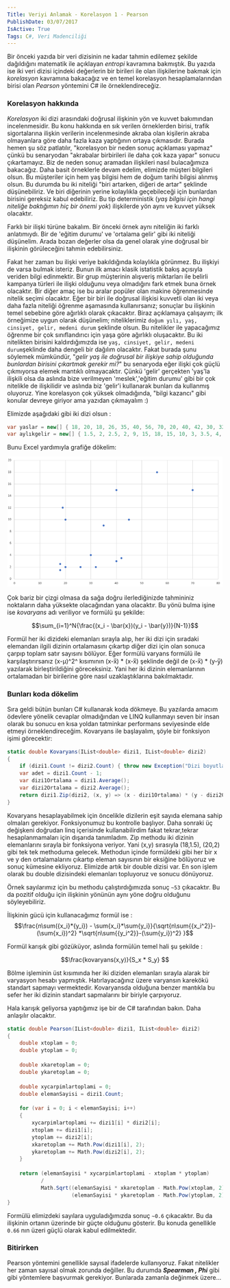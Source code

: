 ```yaml
---
Title: Veriyi Anlamak - Korelasyon 1 - Pearson
PublishDate: 03/07/2017
IsActive: True
Tags: C#, Veri Madenciliği
---
```


Bir önceki yazıda bir veri dizisinin ne kadar tahmin edilemez şekilde dağıldığını matematik ile açıklayan _entropi_ kavramına bakmıştık. Bu yazıda ise iki veri dizisi içindeki değerlerin bir birileri ile olan ilişkilerine bakmak için _korelasyon_ kavramına bakacağız ve en temel korelasyon hesaplamalarından birisi olan _Pearson_ yöntemini C# ile örneklendireceğiz.

### Korelasyon hakkında
_Korelasyon_ iki dizi arasındaki doğrusal ilişkinin yön ve kuvvet bakımından incelenmesidir. Bu konu hakkında en sık verilen örneklerden birisi, trafik sigortalarına ilişkin verilerin incelenmesinde akraba olan kişilerin akraba olmayanlara göre daha fazla kaza yaptığının ortaya çıkmasıdır. Burada hemen şu söz patlatılır, "korelasyon bir neden sonuç açıklaması yapmaz" çünkü bu senaryodan "akrabalar birbirileri ile daha çok kaza yapar" sonucu çıkartamayız. Biz de neden sonuç aramadan ilişkileri nasıl bulacağımıza bakacağız. Daha basit örneklerle devam edelim, elimizde müşteri bilgileri olsun. Bu müşteriler için hem yaş bilgisi hem de doğum tarihi bilgisi alınmış olsun. Bu durumda bu iki niteliği "biri artarken, diğeri de artar" şeklinde düşünebiliriz. Ve biri diğerinin yerine kolaylıkla geçebileceği için bunlardan birisini gereksiz kabul edebiliriz. Bu tip deterministik (_yaş bilgisi için hangi niteliğe baktığımın hiç bir önemi yok_) ilişkilerde yön aynı ve kuvvet yüksek olacaktır.

Farklı bir ilişki türüne bakalım. Bir önceki örnek aynı niteliğin iki farklı anlatımıydı. Bir de 'eğitim durumu' ve 'ortalama gelir' gibi iki niteliği düşünelim. Arada bozan değerler olsa da genel olarak yine doğrusal bir ilişkinin görüleceğini tahmin edebilirsiniz. 

Fakat her zaman bu ilişki veriye bakıldığında kolaylıkla görünmez. Bu ilişkiyi de varsa bulmak isteriz. Bunun ilk amacı klasik istatistik bakış açısıyla veriden bilgi edinmektir. Bir grup müşterinin alışveriş miktarları ile belirli kampanya türleri ile ilişki olduğunu veya olmadığını fark etmek buna örnek olacaktır. Bir diğer amaç ise bu aralar popüler olan makine öğrenmesinde nitelik seçimi olacaktır. Eğer bir biri ile doğrusal ilişkisi kuvvetli olan iki veya daha fazla niteliği öğrenme aşamasında kullanırsanız; sonuçlar bu ilişkinin temel sebebine göre ağırlıklı olarak çıkacaktır. Biraz açıklamaya çalışayım; ilk örneğimize uygun olarak düşünelim; niteliklerimiz `doğum yılı, yaş, cinsiyet, gelir, medeni durum` şeklinde olsun. Bu nitelikler ile yapacağımız öğrenme bir çok sınıflandırıcı için yaşa göre ağırlıklı oluşacaktır. Bu iki nitelikten birisini kaldırdığımızda ise `yaş, cinsiyet, gelir, medeni durum`şeklinde daha dengeli bir dağılım olacaktır. Fakat burada şunu söylemek mümkündür, "_gelir yaş ile doğrusal bir ilişkiye sahip olduğunda bunlardan birisini çıkartmak  gerekir mi?_" bu senaryoda eğer ilişki çok güçlü çıkmıyorsa elemek mantıklı olmayacaktır. Çünkü 'gelir' gerçekten 'yaş'la ilişkili olsa da aslında bize verilmeyen 'meslek','eğitim durumu' gibi bir çok nitelikle de ilişkilidir ve aslında biz 'gelir'i kullanarak bunları da kullanmış oluyoruz. Yine korelasyon çok yüksek olmadığında, "bilgi kazancı" gibi konular devreye giriyor ama yazıdan çıkmayalım :)

Elimizde aşağıdaki gibi iki dizi olsun :

```csharp
var yaslar = new[] { 18, 20, 18, 26, 35, 40, 56, 70, 20, 40, 42, 30, 32, 19, 45 };
var aylıkgelir = new[] { 1.5, 2, 2.5, 2, 9, 15, 18, 15, 10, 3, 3.5, 4, 2, 12, 10 };
```

Bunu Excel yardımıyla grafiğe dökelim:

![](media/Korelasyon1Pearson/grafik1.PNG)

Çok bariz bir çizgi olmasa da sağa doğru ilerlediğinizde tahmininiz noktaların daha yüksekte olacağından yana olacaktır. Bu yönü bulma işine ise _kovaryans_ adı veriliyor ve formülü şu şekilde:

$$\sum_{i=1}^N{\frac{(x_i - \bar{x})(y_i - \bar{y})}{N-1}}$$


Formül her iki dizideki elemanları sırayla alıp, her iki dizi için sıradaki elemandan ilgili dizinin ortalamasını çıkartıp diğer dizi için olan sonuca çarpıp toplam satır sayısını bölüyor. Eğer formülü varyans formülü ile karşılaştırırsanız (x-μ)^2^ kısımının  (x-x̅) * (x-x̅) şeklinde değil de  (x-x̅) * (y-y̅) yazılarak birleştirildiğini göreceksiniz. Yani her iki dizinin elemanlarının ortalamadan bir birilerine göre nasıl uzaklaştıklarına bakılmaktadır.

### Bunları koda dökelim

Sıra geldi bütün bunları C# kullanarak koda dökmeye. Bu yazılarda amacım ödevlere yönelik cevaplar olmadığından ve LINQ kullanmayı seven bir insan olarak bu sonucu en kısa yoldan tatminkar performans seviyesinde elde etmeyi örneklendireceğim. Kovaryans ile başlayalım, şöyle bir fonksiyon işimi görecektir:


```csharp
static double Kovaryans(IList<double> dizi1, IList<double> dizi2)
{
	if (dizi1.Count != dizi2.Count) { throw new Exception("Dizi boyutları eşit olmalıdır."); }
	var adet = dizi1.Count - 1;
	var dizi1Ortalama = dizi1.Average();
	var dizi2Ortalama = dizi2.Average();
	return dizi1.Zip(dizi2, (x, y) => (x - dizi1Ortalama) * (y - dizi2Ortalama) / adet).Sum();
}
```

Kovaryans hesaplayabilmek için öncelikle dizilerin eşit sayıda elemana sahip olmaları gerekiyor. Fonksiyonumuz bu kontrolle başlıyor. Daha sonraki üç değişkeni doğrudan linq içerisinde kullanabilirdim fakat tekrar,tekrar hesaplanmamaları için dışarıda tanımladım. Zip methodu iki dizinin elemanlarını sırayla bir fonksiyona veriyor. Yani (x,y) sırasıyla (18,1.5), (20,2) gibi tek tek methoduma gelecek. Methodun içinde formüldeki gibi her bir x ve y den ortalamalarını çıkartıp eleman sayısının bir eksiğine bölüyoruz ve sonuç kümesine ekliyoruz. Elimizde artık bir double dizisi var. En son işlem olarak bu double dizisindeki elemanları topluyoruz ve sonucu dönüyoruz.

Örnek sayılarımız için bu methodu çalıştırdığımızda sonuç `~53` çıkacaktır. Bu da pozitif olduğu için ilişkinin yönünün aynı yöne doğru olduğunu söyleyebiliriz.

İlişkinin gücü için kullanacağımız formül ise : 
$$\frac{n\sum({x_i}*{y_i}) - \sum{x_i}*\sum{y_i}}{\sqrt{n\sum{{x_i^2}}-(\sum{x_i})^2} *\sqrt{n\sum{{y_i^2}}-(\sum{y_i})^2} }$$

Formül karışık gibi gözüküyor, aslında formülün temel hali şu şekilde :

$$\frac{kovaryans(x,y)}{S_x * S_y} $$

Bölme işleminin üst kısımında her iki diziden elemanları sırayla alarak bir varyasyon hesabı yapmıştık. Hatırlayacağınız üzere varyansın karekökü standart sapmayı vermektedir. Kovaryansda olduğuna benzer mantıkla bu sefer her iki dizinin standart sapmalarını bir biriyle çarpıyoruz. 

Hala karışık geliyorsa yaptığımız işe bir de C# tarafından bakın. Daha anlaşılır olacaktır.

```csharp
static double Pearson(IList<double> dizi1, IList<double> dizi2)
{
    double xtoplam = 0;
    double ytoplam = 0;

    double xkaretoplam = 0;
    double ykaretoplam = 0;

    double xycarpimlartoplami = 0;
    double elemanSayisi = dizi1.Count;

    for (var i = 0; i < elemanSayisi; i++)
    {
        xycarpimlartoplami += dizi1[i] * dizi2[i];
        xtoplam += dizi1[i];
        ytoplam += dizi2[i];
        xkaretoplam += Math.Pow(dizi1[i], 2);
        ykaretoplam += Math.Pow(dizi2[i], 2);
    }

    return (elemanSayisi * xycarpimlartoplami - xtoplam * ytoplam)
           /
           Math.Sqrt((elemanSayisi * xkaretoplam - Math.Pow(xtoplam, 2)) *
                     (elemanSayisi * ykaretoplam - Math.Pow(ytoplam, 2)));
}
```

 Formülü elimizdeki sayılara uyguladığımızda sonuç `~0.6` çıkacaktır. Bu da ilişkinin ortanın üzerinde bir güçte olduğunu gösterir. Bu konuda genellikle `0.66` nın üzeri güçlü olarak kabul edilmektedir.


### Bitirirken

Pearson yöntemini genellikle sayısal ifadelerde kullanıyoruz. Fakat nitelikler her zaman sayısal olmak zorunda değiller. Bu durumda **_Spearman , Phi_** gibi gibi yöntemlere başvurmak gerekiyor. Bunlarada zamanla değinmek üzere... 
